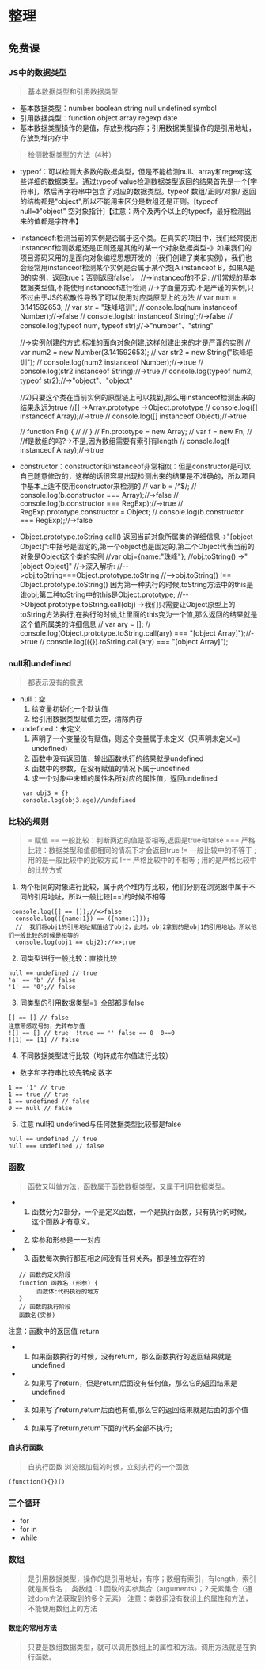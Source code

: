 # 整理
## 免费课
### JS中的数据类型
> 基本数据类型和引用数据类型
- 基本数据类型：number boolean string null undefined symbol
- 引用数据类型：function object array regexp date
- 基本数据类型操作的是值，存放到栈内存；引用数据类型操作的是引用地址，存放到堆内存中
> 检测数据类型的方法（4种）
- typeof：可以检测大多数的数据类型，但是不能检测null、array和regexp这些详细的数据类型。通过typeof value检测数据类型返回的结果首先是一个[字符串]，然后再字符串中包含了对应的数据类型。typeof 数组/正则/对象/ 返回的结构都是"object",所以不能用来区分是数组还是正则。[typeof null=》"object" 空对象指针]【注意：两个及两个以上的typeof，最好检测出来的值都是字符串】
- instanceof:检测当前的实例是否属于这个类。在真实的项目中，我们经常使用instanceof检测数组还是正则还是其他的某一个对象数据类型-》如果我们的项目源码采用的是面向对象编程思想开发的（我们创建了类和实例），我们也会经常用instanceof检测某个实例是否属于某个类[A instanceof B，如果A是B的实例，返回true；否则返回false]。 //->instanceof的不足:
    //1)常规的基本数据类型值,不能使用instanceof进行检测
    //->字面量方式:不是严谨的实例,只不过由于JS的松散性导致了可以使用对应类原型上的方法
    //    var num = 3.141592653;
    //    var str = "珠峰培训";
    //    console.log(num instanceof Number);//->false
    //    console.log(str instanceof String);//->false
    //    console.log(typeof num, typeof str);//->"number"、"string"

    //->实例创建的方式:标准的面向对象创建,这样创建出来的才是严谨的实例
    //    var num2 = new Number(3.141592653);
    //    var str2 = new String("珠峰培训");
    //    console.log(num2 instanceof Number);//->true
    //    console.log(str2 instanceof String);//->true
    //    console.log(typeof num2, typeof str2);//->"object"、"object"

    //2)只要这个类在当前实例的原型链上可以找到,那么用instanceof检测出来的结果永远为true
    //[] ->Array.prototype ->Object.prototype
    //    console.log([] instanceof Array);//->true
    //    console.log([] instanceof Object);//->true

    //    function Fn() {
    //
    //    }
    //    Fn.prototype = new Array;
    //    var f = new Fn;
    //    //f是数组的吗?->不是,因为数组需要有索引有length
    //    console.log(f instanceof Array);//->true
- constructor：constructor和instanceof非常相似：但是constructor是可以自己随意修改的，这样的话很容易出现检测出来的结果是不准确的，所以项目中基本上适不使用constructor来检测的
    //    var b = /^$/;
    //    console.log(b.constructor === Array);//->false
    //    console.log(b.constructor === RegExp);//->true
    //    RegExp.prototype.constructor = Object;
    //    console.log(b.constructor === RegExp);//->false
- Object.prototype.toString.call() 返回当前对象所属类的详细信息->"[object Object]":中括号是固定的,第一个object也是固定的,第二个Object代表当前的对象是Object这个类的实例
  //var obj={name:"珠峰"};
    //obj.toString() ->"[object Object]"
    //->深入解析:
    //-->obj.toString===Object.prototype.toString
    //-->obj.toString() !== Object.prototype.toString() 因为第一种执行的时候,toString方法中的this是谁obj;第二种toString中的this是Object.prototype;
    //-->Object.prototype.toString.call(obj) ->我们只需要让Object原型上的toString方法执行,在执行的时候,让里面的this变为一个值,那么返回的结果就是这个值所属类的详细信息
    //    var ary = [];
    //    console.log(Object.prototype.toString.call(ary) === "[object Array]");//->true
    //    console.log(({}).toString.call(ary) === "[object Array]");
### null和undefined
> 都表示没有的意思
- null：空
  1. 给变量初始化一个默认值
  2. 给引用数据类型赋值为空，清除内存
- undefined：未定义
  1. 声明了一个变量没有赋值，则这个变量属于未定义（只声明未定义=》undefined）
  2. 函数中没有返回值，输出函数执行的结果就是undefined
  3. 函数中的参数，在没有赋值的情况下属于undefined
  4. 求一个对象中未知的属性名所对应的属性值，返回undefined
```
    var obj3 = {}
    console.log(obj3.age)//undefined
```
### 比较的规则
  >  = 赋值
  >  == 一般比较：判断两边的值是否相等,返回是true和false
  >  === 严格比较：数据类型和值都相同的情况下才会返回true
  > != 一般比较中的不等于 ;用的是一般比较中的比较方式
  > !== 严格比较中的不相等 ; 用的是严格比较中的比较方式
  1. 两个相同的对象进行比较，属于两个堆内存比较，他们分别在浏览器中属于不同的引用地址，所以一般比较[==]的时候不相等
  ```
   console.log([] == []);//=>false
    console.log(({name:1}) == ({name:1}));
    //  我们将obj1的引用地址赋值给了obj2，此时，obj2拿到的是obj1的引用地址。所以他们一般比较的时候是相等的
    console.log(obj1 == obj2);//=>true
  ```
  2. 同类型进行一般比较：直接比较
  ```
  null == undefined // true
  'a' == 'b' // false
  '1' == '0';// false
  ```
  3. 同类型的引用数据类型=》全部都是false
  ```
  [] == [] // false
  注意带感叹号的，先转布尔值
  ![] == [] // true  !true == '' false == 0  0==0
  ![1] == [1] // false
  ```
  4. 不同数据类型进行比较（均转成布尔值进行比较）

  - 数字和字符串比较先转成 数字
  ```
  1 == '1' // true
  1 == true // true
  1 == undefined // false
  0 == null // false
  ```
  5. 注意 null和 undefined与任何数据类型比较都是false
  ```
  null == undefined // true
  null === undefined // false
  ```
### 函数
 > 函数又叫做方法，函数属于函数数据类型，又属于引用数据类型。
 - 1. 函数分为2部分，一个是定义函数，一个是执行函数，只有执行的时候，这个函数才有意义。
 - 2. 实参和形参是一一对应
 - 3. 函数每次执行都互相之间没有任何关系，都是独立存在的
 ```
    // 函数的定义阶段
    function 函数名 (形参) {
         函数体:代码执行的地方
    }
    // 函数的执行阶段
    函数名(实参)
 ```
 注意：函数中的返回值 return
 - 1. 如果函数执行的时候，没有return，那么函数执行的返回结果就是undefined
 - 2. 如果写了return，但是return后面没有任何值，那么它的返回结果是undefined
 - 3. 如果写了return,return后面也有值,那么它的返回结果就是后面的那个值
 - 4. 如果写了return,return下面的代码全部不执行;
#### 自执行函数
 > 自执行函数 浏览器加载的时候，立刻执行的一个函数
 ```
 (function(){})()
 ```
### 三个循环 
- for 
- for in
- while
### 数组
> 是引用数据类型，操作的是引用地址，有序；数组有索引，有length，索引就是属性名；
> 类数组：1.函数的实参集合（arguments）；2.元素集合（通过dom方法获取到的多个元素）
  注意：类数组没有数组上的属性和方法，不能使用数组上的方法
#### 数组的常用方法
> 只要是数组数据类型，就可以调用数组上的属性和方法。调用方法就是在执行函数。